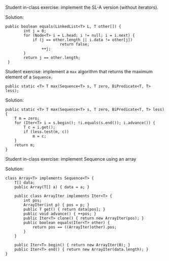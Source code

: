 Student in-class exercise: implement the SL-A version (without iterators).

Solution:

    public boolean equals(LinkedList<T> L, T other[]) {
            int j = 0;
            for (Node<T> i = L.head; i != null; i = i.next) {
                if (j == other.length || i.data != other[j])
                            return false;
                    ++j;
            }
            return j == other.length;
     }


Student exercise: implement a `max` algorithm that returns the maximum
element of a `Sequence`.

    public static <T> T max(Sequence<T> s, T zero, BiPredicate<T, T> less);

Solution:

    public static <T> T max(Sequence<T> s, T zero, BiPredicate<T, T> less) {
		T m = zero;
		for (Iter<T> i = s.begin(); !i.equals(s.end()); i.advance()) {
			T c = i.get();
			if (less.test(m, c))
			    m = c;
		}
		return m;
    }

Student in-class exercise: implement Sequence using an array

Solution:

    class Array<T> implements Sequence<T> {
        T[] data;
        public Array(T[] a) { data = a; }
		
        public class ArrayIter implements Iter<T> {
			int pos;
			ArrayIter(int p) { pos = p; }
			public T get() { return data[pos]; }
			public void advance() { ++pos; }
			public Iter<T> clone() { return new ArrayIter(pos); }
			public boolean equals(Iter<T> other) { 
				return pos == ((ArrayIter)other).pos; 
			}
        }
		
        public Iter<T> begin() { return new ArrayIter(0); }
        public Iter<T> end() { return new ArrayIter(data.length); }
    }
